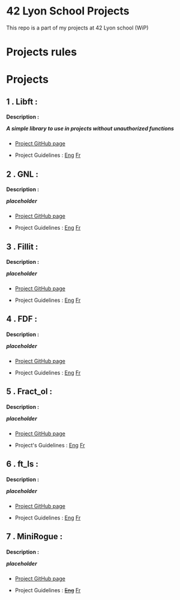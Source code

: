 # 42 Lyon School Projects

This repo is a part of my projects at 42 Lyon school (WiP)

# Projects rules

# Projects

##  1 . Libft : 

<h4> Description : 
  
  *A simple library to use in projects without unauthorized functions*
  
###
  
* [Project GitHub page](https://github.com/Cerveaulent/Libft/tree/83072955a711f058f9fd51fb1f49ac21de476297)

* Project Guidelines :  [Eng](https://github.com/Cerveaulent/Libft/blob/83072955a711f058f9fd51fb1f49ac21de476297/subjects/libft.en.pdf)   [Fr](https://github.com/Cerveaulent/Libft/blob/83072955a711f058f9fd51fb1f49ac21de476297/subjects/libft.fr.pdf)

## 2 . GNL :

<h4> Description : 
  
  *placeholder*
  
###

* [Project GitHub page](https://github.com/Cerveaulent/GNL/tree/e4339de7e288276e5a1cdbc9c71418a40b4a55d8)

* Project Guidelines :  [Eng](https://github.com/Cerveaulent/GNL/blob/e4339de7e288276e5a1cdbc9c71418a40b4a55d8/subjects/get_next_line.en.pdf)   [Fr](https://github.com/Cerveaulent/GNL/blob/e4339de7e288276e5a1cdbc9c71418a40b4a55d8/subjects/get_next_line.pdf)

## 3 . Fillit :

<h4> Description : 
  
  *placeholder*
  
###

* [Project GitHub page](https://github.com/Cerveaulent/Fillit/tree/e3a431d8f3ff669dbac3d4e005860965ecc61023)

* Project Guidelines :  [Eng](https://github.com/Cerveaulent/Fillit/blob/e3a431d8f3ff669dbac3d4e005860965ecc61023/subjects/fillit.en.pdf)   [Fr](https://github.com/Cerveaulent/Fillit/blob/e3a431d8f3ff669dbac3d4e005860965ecc61023/subjects/fillit.fr.pdf)

## 4 . FDF :

<h4> Description : 
  
  *placeholder*
  
###

* [Project GitHub page](https://github.com/Cerveaulent/FDF/tree/bceedc8b1604b0816c2e2d3a1245975dfe028fd6)

* Project Guidelines :  [Eng](https://github.com/Cerveaulent/FDF/blob/bceedc8b1604b0816c2e2d3a1245975dfe028fd6/subjects/fdf.en.pdf)   [Fr](https://github.com/Cerveaulent/FDF/blob/bceedc8b1604b0816c2e2d3a1245975dfe028fd6/subjects/fdf.fr.pdf)

## 5 . Fract_ol :

<h4> Description : 
  
  *placeholder*
  
###

* [Project GitHub page](https://github.com/Cerveaulent/fractol/tree/5871f028836db33dcde22ae43c82c7fd649b4307)

* Project's Guidelines :  [Eng](https://github.com/Cerveaulent/fractol/blob/5871f028836db33dcde22ae43c82c7fd649b4307/subjects/fract_ol.en.pdf)   [Fr](https://github.com/Cerveaulent/fractol/blob/5871f028836db33dcde22ae43c82c7fd649b4307/subjects/fract_ol.fr.pdf)

## 6 . ft_ls :

<h4> Description : 
  
  *placeholder*
  
###

* [Project GitHub page](https://github.com/Cerveaulent/ft_ls/tree/e679c5dc9d9ca3b92f7b98819afa4f3e3ae72580)

* Project Guidelines :  [Eng](https://github.com/Cerveaulent/ft_ls/blob/e679c5dc9d9ca3b92f7b98819afa4f3e3ae72580/subjects/ft_ls.en.pdf)   [Fr](https://github.com/Cerveaulent/ft_ls/blob/e679c5dc9d9ca3b92f7b98819afa4f3e3ae72580/subjects/ft_ls.pdf)

## 7 . MiniRogue :

<h4> Description : 
  
  *placeholder*
  
###

* [Project GitHub page](https://github.com/Cerveaulent/Rush_MiniRogue/tree/c39804864a69ca8b34eb449b19458bef3dccba97)

* Project Guidelines :  ~~[Eng]()~~  [Fr](https://github.com/Cerveaulent/Rush_MiniRogue/blob/c39804864a69ca8b34eb449b19458bef3dccba97/subjects/ft_minirogue.pdf)
